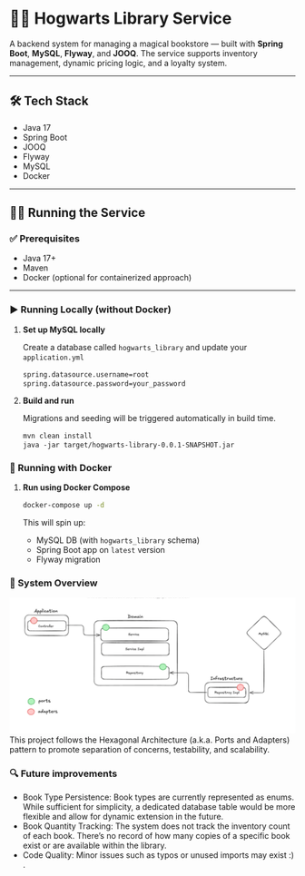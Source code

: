 # 🧙‍♂️ Hogwarts Library Service

A backend system for managing a magical bookstore — built with **Spring Boot**, **MySQL**, **Flyway**, and **JOOQ**. The
service supports inventory management, dynamic pricing logic, and a loyalty system.

---

## 🛠 Tech Stack

- Java 17
- Spring Boot
- JOOQ
- Flyway
- MySQL
- Docker

---

## 🧑‍💻 Running the Service

### ✅ Prerequisites

- Java 17+
- Maven
- Docker (optional for containerized approach)

---

### ▶️ Running Locally (without Docker)

1. **Set up MySQL locally**

   Create a database called `hogwarts_library` and update your `application.yml`

   ```properties
   spring.datasource.username=root
   spring.datasource.password=your_password

2. **Build and run**

   Migrations and seeding will be triggered automatically in build time.

   ```properties
   mvn clean install
   java -jar target/hogwarts-library-0.0.1-SNAPSHOT.jar

### 🐳 Running with Docker

1. **Run using Docker Compose**

   ```bash
   docker-compose up -d
   ```

   This will spin up:
    - MySQL DB (with `hogwarts_library` schema)
    - Spring Boot app on `latest` version
    - Flyway migration

### 🧭 System Overview
![img.png](img.png)
This project follows the Hexagonal Architecture (a.k.a. Ports and Adapters) pattern to promote separation of concerns, testability, and scalability.

### 🔍 Future improvements
-	Book Type Persistence:
Book types are currently represented as enums. While sufficient for simplicity, a dedicated database table would be more flexible and allow for dynamic extension in the future.
-	Book Quantity Tracking:
The system does not track the inventory count of each book. There’s no record of how many copies of a specific book exist or are available within the library.
-	Code Quality:
Minor issues such as typos or unused imports may exist :) .